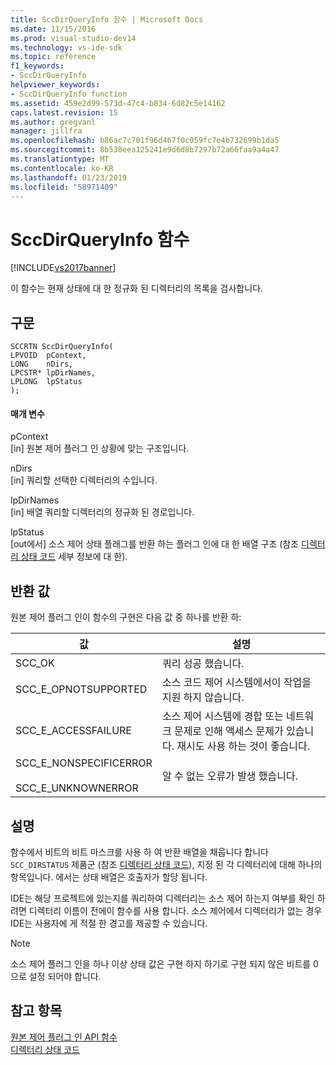 ```yaml
---
title: SccDirQueryInfo 함수 | Microsoft Docs
ms.date: 11/15/2016
ms.prod: visual-studio-dev14
ms.technology: vs-ide-sdk
ms.topic: reference
f1_keywords:
- SccDirQueryInfo
helpviewer_keywords:
- SccDirQueryInfo function
ms.assetid: 459e2d99-573d-47c4-b834-6d82c5e14162
caps.latest.revision: 15
ms.author: gregvanl
manager: jillfra
ms.openlocfilehash: b86ac7c701f96d467f0c059fc7e4b732699b1da5
ms.sourcegitcommit: 8b538eea125241e9d6d8b7297b72a66faa9a4a47
ms.translationtype: MT
ms.contentlocale: ko-KR
ms.lasthandoff: 01/23/2019
ms.locfileid: "58971409"
---
```

# <a name="sccdirqueryinfo-function"></a>SccDirQueryInfo 함수
[!INCLUDE[vs2017banner](../includes/vs2017banner.md)]

이 함수는 현재 상태에 대 한 정규화 된 디렉터리의 목록을 검사합니다.  
  
## <a name="syntax"></a>구문  
  
```cpp#  
SCCRTN SccDirQueryInfo(  
LPVOID  pContext,  
LONG    nDirs,  
LPCSTR* lpDirNames,  
LPLONG  lpStatus  
);  
```  
  
#### <a name="parameters"></a>매개 변수  
 pContext  
 [in] 원본 제어 플러그 인 상황에 맞는 구조입니다.  
  
 nDirs  
 [in] 쿼리할 선택한 디렉터리의 수입니다.  
  
 lpDirNames  
 [in] 배열 쿼리할 디렉터리의 정규화 된 경로입니다.  
  
 lpStatus  
 [out에서] 소스 제어 상태 플래그를 반환 하는 플러그 인에 대 한 배열 구조 (참조 [디렉터리 상태 코드](../extensibility/directory-status-code-enumerator.md) 세부 정보에 대 한).  
  
## <a name="return-value"></a>반환 값  
 원본 제어 플러그 인이 함수의 구현은 다음 값 중 하나를 반환 하:  
  
|값|설명|  
|-----------|-----------------|  
|SCC_OK|쿼리 성공 했습니다.|  
|SCC_E_OPNOTSUPPORTED|소스 코드 제어 시스템에서이 작업을 지원 하지 않습니다.|  
|SCC_E_ACCESSFAILURE|소스 제어 시스템에 경합 또는 네트워크 문제로 인해 액세스 문제가 있습니다. 재시도 사용 하는 것이 좋습니다.|  
|SCC_E_NONSPECIFICERROR<br /><br /> SCC_E_UNKNOWNERROR|알 수 없는 오류가 발생 했습니다.|  
  
## <a name="remarks"></a>설명  
 함수에서 비트의 비트 마스크를 사용 하 여 반환 배열을 채웁니다 합니다 `SCC_DIRSTATUS` 제품군 (참조 [디렉터리 상태 코드](../extensibility/directory-status-code-enumerator.md)), 지정 된 각 디렉터리에 대해 하나의 항목입니다. 에서는 상태 배열은 호출자가 할당 됩니다.  
  
 IDE는 해당 프로젝트에 있는지를 쿼리하여 디렉터리는 소스 제어 하는지 여부를 확인 하려면 디렉터리 이름이 전에이 함수를 사용 합니다. 소스 제어에서 디렉터리가 없는 경우 IDE는 사용자에 게 적절 한 경고를 제공할 수 있습니다.  
  
> [!NOTE]
>  소스 제어 플러그 인을 하나 이상 상태 값은 구현 하지 하기로 구현 되지 않은 비트를 0으로 설정 되어야 합니다.  
  
## <a name="see-also"></a>참고 항목  
 [원본 제어 플러그 인 API 함수](../extensibility/source-control-plug-in-api-functions.md)   
 [디렉터리 상태 코드](../extensibility/directory-status-code-enumerator.md)
